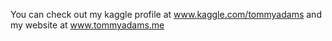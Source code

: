 You can check out my kaggle profile at www.kaggle.com/tommyadams and my website at www.tommyadams.me
